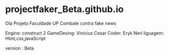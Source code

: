 # projectfaker_Beta.github.io

Ola Projeto Faculdade UP
Combate contra fake news

Engine: construct 2
GameDesing: Vinicius Cesar
Coder: Eryk Neri
liguagem: Html,css,javaScript

version : Beta 
